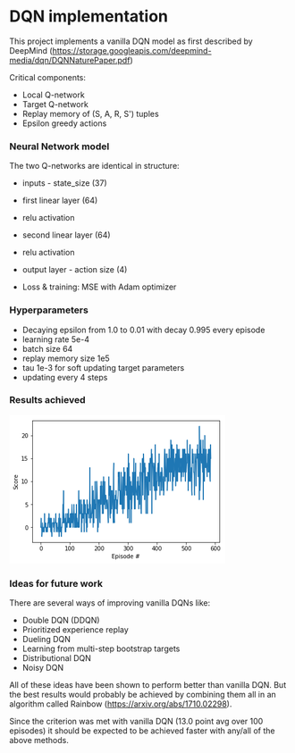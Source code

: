 # DQN implementation

This project implements a vanilla DQN model as first described by DeepMind (https://storage.googleapis.com/deepmind-media/dqn/DQNNaturePaper.pdf)

Critical components:
 * Local Q-network
 * Target Q-network
 * Replay memory of (S, A, R, S') tuples
 * Epsilon greedy actions

### Neural Network model

The two Q-networks are identical in structure:
 * inputs - state_size (37)
 * first linear layer (64)
 * relu activation
 * second linear layer (64)
 * relu activation
 * output layer - action size (4)

 * Loss & training: MSE with Adam optimizer

### Hyperparameters
 * Decaying epsilon from 1.0 to 0.01 with decay 0.995 every episode
 * learning rate 5e-4
 * batch size 64
 * replay memory size 1e5
 * tau 1e-3 for soft updating target parameters
 * updating every 4 steps

### Results achieved

![image1](./average_score_per_episode.png)

### Ideas for future work

There are several ways of improving vanilla DQNs like:
 * Double DQN (DDQN)
 * Prioritized experience replay
 * Dueling DQN
 * Learning from multi-step bootstrap targets
 * Distributional DQN
 * Noisy DQN

All of these ideas have been shown to perform better than vanilla DQN. But the best results would probably be achieved by combining them all in an algorithm called Rainbow (https://arxiv.org/abs/1710.02298).

Since the criterion was met with vanilla DQN (13.0 point avg over 100 episodes) it should be expected to be achieved faster with any/all of the above methods.